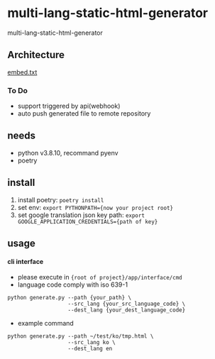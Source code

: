 # multi-lang-static-html-generator
multi-lang-static-html-generator

## Architecture
[embed.txt](https://github.com/Junhodo-side/multi-lang-static-html-generator/files/6994350/embed.txt)
### To Do
* support triggered by api(webhook)
* auto push generated file to remote repository


## needs 
* python v3.8.10, recommand pyenv 
* poetry
 
## install 

1. install poetry: `poetry install`
2. set env: `export PYTHONPATH={now your project root}`
3. set google translation json key path: `export GOOGLE_APPLICATION_CREDENTIALS={path of key}`


## usage

#### cli interface
* please execute in `{root of project}/app/interface/cmd`
* language code comply with iso 639-1
```
python generate.py --path {your_path} \
                   --src_lang {your_src_language_code} \
                   --dest_lang {your_dest_language_code}
```
* example command 
```
python generate.py --path ~/test/ko/tmp.html \
                   --src_lang ko \
                   --dest_lang en
```
